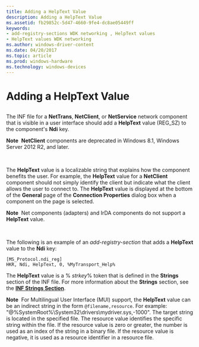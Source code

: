 ```yaml
---
title: Adding a HelpText Value
description: Adding a HelpText Value
ms.assetid: fb29852c-5d47-4660-9fe4-dc8ae05449ff
keywords:
- add-registry-sections WDK networking , HelpText values
- HelpText values WDK networking
ms.author: windows-driver-content
ms.date: 04/20/2017
ms.topic: article
ms.prod: windows-hardware
ms.technology: windows-devices
---
```


# Adding a HelpText Value


## <a href="" id="ddk-adding-a-helptext-value-ng"></a>


The INF file for a **NetTrans**, **NetClient**, or **NetService** network component that is visible in a user interface should add a **HelpText** value (REG\_SZ) to the component's **Ndi** key.

**Note**  **NetClient** components are deprecated in Windows 8.1, Windows Server 2012 R2, and later.

 

The **HelpText** value is a localizable string that explains how the component benefits the user. For example, the **HelpText** value for a **NetClient** component should not simply identify the client but indicate what the client allows the user to connect to. The **HelpText** value is displayed at the bottom of the **General** page of the **Connection Properties** dialog box when a component on the page is selected.

**Note**  Net components (adapters) and IrDA components do not support a **HelpText** value.

 

The following is an example of an *add-registry-section* that adds a **HelpText** value to the **Ndi** key:

```
[MS_Protocol.ndi_reg]
HKR, Ndi, HelpText, 0, %MyTransport_Help%
```

The **HelpText** value is a % *strkey*% token that is defined in the **Strings** section of the INF file. For more information about the **Strings** section, see the [**INF Strings Section**](https://msdn.microsoft.com/library/windows/hardware/ff547485).

**Note**  For Multilingual User Interface (MUI) support, the **HelpText** value can be an indirect string in the form `@filename,resource`. For example: "@%SystemRoot%\\System32\\drivers\\mydriver.sys,-1000". The target string is located in the specified file. The resource value identifies the specific string within the file. If the resource value is zero or greater, the number is used as an index of the string in a binary file. If the resource value is negative, it is used as a resource identifier in a resource file.

 

 

 





